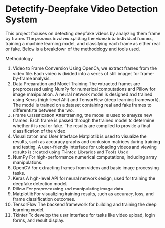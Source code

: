 # Detectify-Deepfake Video Detection System
This project focuses on detecting deepfake videos by analyzing them frame by frame. The process involves splitting the video into individual frames, training a machine learning model, and classifying each frame as either real or fake. Below is a breakdown of the methodology and tools used.

Methodology
1. Video to Frame Conversion
Using OpenCV, we extract frames from the video file. Each video is divided into a series of still images for frame-by-frame analysis.
2. Data Preparation and Model Training
The extracted frames are preprocessed using NumPy for numerical computations and Pillow for image manipulation.
A neural network model is designed and trained using Keras (high-level API) and TensorFlow (deep learning framework).
The model is trained on a dataset containing real and fake frames to differentiate between the two.
3. Frame Classification
After training, the model is used to analyze new frames.
Each frame is passed through the trained model to determine whether it is real or fake.
The results are compiled to provide a final classification of the video.
4. Visualization and User Interface
Matplotlib is used to visualize the results, such as accuracy graphs and confusion matrices during training and testing.
A user-friendly interface for uploading videos and viewing results is created using Tkinter.
Libraries and Tools Used
1. NumPy
For high-performance numerical computations, including array manipulations.
2. OpenCV
For extracting frames from videos and basic image processing tasks.
3. Keras
A high-level API for neural network design, used for training the deepfake detection model.
4. Pillow
For preprocessing and manipulating image data.
5. Matplotlib
For visualizing training results, such as accuracy, loss, and frame classification outcomes.
6. TensorFlow
The backend framework for building and training the deep learning model.
7. Tkinter
To develop the user interface for tasks like video upload, login forms, and result display.
